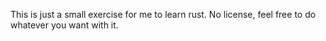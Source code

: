 This is just a small exercise for me to learn rust.
No license, feel free to do whatever you want with it.
